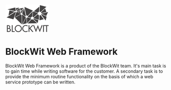 ![BlockWit Web Framework](logo.png "BlockWit Web Framework")

# BlockWit Web Framework

BlockWit Web Framework is a product of the BlockWit team.
It's main task is to gain time while writing software for the customer.
A secondary task is to provide the minimum routine functionality on the basis of which a web service prototype can be written.